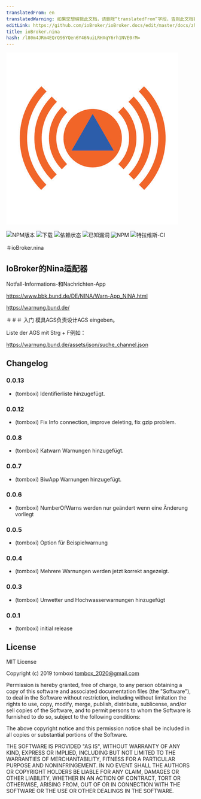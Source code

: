 ```yaml
---
translatedFrom: en
translatedWarning: 如果您想编辑此文档，请删除“translatedFrom”字段，否则此文档将再次自动翻译
editLink: https://github.com/ioBroker/ioBroker.docs/edit/master/docs/zh-cn/adapterref/iobroker.nina/README.md
title: ioBroker.nina
hash: /l80m4JRm4EQrQ96YQen6Y46NuiLRHXqY6rh1NVE0rM=
---
```

![商标](../../../en/adapterref/iobroker.nina/admin/nina.png)

![NPM版本](http://img.shields.io/npm/v/iobroker.nina.svg)
![下载](https://img.shields.io/npm/dm/iobroker.nina.svg)
![依赖状态](https://img.shields.io/david/TA2k/iobroker.nina.svg)
![已知漏洞](https://snyk.io/test/github/TA2k/ioBroker.nina/badge.svg)
![NPM](https://nodei.co/npm/iobroker.nina.png?downloads=true)
![特拉维斯-CI](http://img.shields.io/travis/TA2k/ioBroker.nina/master.svg)

＃ioBroker.nina
## IoBroker的Nina适配器
Notfall-Informations-和Nachrichten-App

https://www.bbk.bund.de/DE/NINA/Warn-App_NINA.html

https://warnung.bund.de/

＃＃＃ 入门
模具AGS负责设计AGS eingeben。

Liste der AGS mit Strg + F例如：

https://warnung.bund.de/assets/json/suche_channel.json

## Changelog

### 0.0.13

-   (tomboxi) Identifierliste hinzugefügt.

### 0.0.12

-   (tomboxi) Fix Info connection, improve deleting, fix gzip problem.

### 0.0.8

-   (tomboxi) Katwarn Warnungen hinzugefügt.
### 0.0.7

-   (tomboxi) BiwApp Warnungen hinzugefügt.

### 0.0.6

-   (tomboxi) NumberOfWarns werden nur geändert wenn eine Änderung vorliegt

### 0.0.5

-   (tomboxi) Option für Beispielwarnung

### 0.0.4

-   (tomboxi) Mehrere Warnungen werden jetzt korrekt angezeigt.

### 0.0.3

-   (tomboxi) Unwetter und Hochwasserwarnungen hinzugefügt

### 0.0.1

-   (tomboxi) initial release

## License

MIT License

Copyright (c) 2019 tomboxi <tombox_2020@gmail.com>

Permission is hereby granted, free of charge, to any person obtaining a copy
of this software and associated documentation files (the "Software"), to deal
in the Software without restriction, including without limitation the rights
to use, copy, modify, merge, publish, distribute, sublicense, and/or sell
copies of the Software, and to permit persons to whom the Software is
furnished to do so, subject to the following conditions:

The above copyright notice and this permission notice shall be included in all
copies or substantial portions of the Software.

THE SOFTWARE IS PROVIDED "AS IS", WITHOUT WARRANTY OF ANY KIND, EXPRESS OR
IMPLIED, INCLUDING BUT NOT LIMITED TO THE WARRANTIES OF MERCHANTABILITY,
FITNESS FOR A PARTICULAR PURPOSE AND NONINFRINGEMENT. IN NO EVENT SHALL THE
AUTHORS OR COPYRIGHT HOLDERS BE LIABLE FOR ANY CLAIM, DAMAGES OR OTHER
LIABILITY, WHETHER IN AN ACTION OF CONTRACT, TORT OR OTHERWISE, ARISING FROM,
OUT OF OR IN CONNECTION WITH THE SOFTWARE OR THE USE OR OTHER DEALINGS IN THE
SOFTWARE.